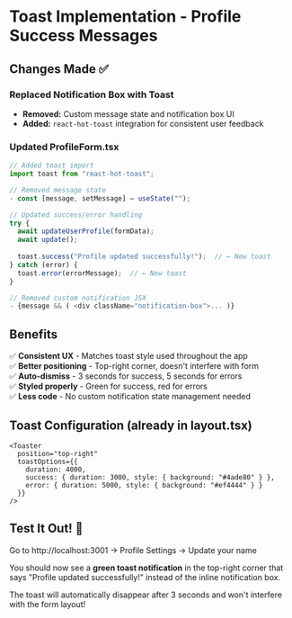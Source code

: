 # Toast Implementation - Profile Success Messages

## Changes Made ✅

### Replaced Notification Box with Toast
- **Removed:** Custom message state and notification box UI
- **Added:** `react-hot-toast` integration for consistent user feedback

### Updated ProfileForm.tsx
```typescript
// Added toast import
import toast from "react-hot-toast";

// Removed message state
- const [message, setMessage] = useState("");

// Updated success/error handling
try {
  await updateUserProfile(formData);
  await update();
  
  toast.success("Profile updated successfully!");  // ← New toast
} catch (error) {
  toast.error(errorMessage);  // ← New toast
}

// Removed custom notification JSX
- {message && ( <div className="notification-box">... )}
```

## Benefits

✅ **Consistent UX** - Matches toast style used throughout the app  
✅ **Better positioning** - Top-right corner, doesn't interfere with form  
✅ **Auto-dismiss** - 3 seconds for success, 5 seconds for errors  
✅ **Styled properly** - Green for success, red for errors  
✅ **Less code** - No custom notification state management needed  

## Toast Configuration (already in layout.tsx)
```tsx
<Toaster
  position="top-right"
  toastOptions={{
    duration: 4000,
    success: { duration: 3000, style: { background: "#4ade80" } },
    error: { duration: 5000, style: { background: "#ef4444" } }
  }}
/>
```

## Test It Out! 🎉

Go to http://localhost:3001 → Profile Settings → Update your name

You should now see a **green toast notification** in the top-right corner that says "Profile updated successfully!" instead of the inline notification box.

The toast will automatically disappear after 3 seconds and won't interfere with the form layout!
